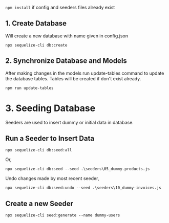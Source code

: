 `npm install` if config and seeders files already exist

## 1. Create Database

Will create a new database with name given in config.json

```
npx sequelize-cli db:create
```

## 2. Synchronize Database and Models

After making changes in the models run update-tables command to update the database tables. Tables will be created if don't exist already.

```
npm run update-tables

```

# 3. Seeding Database

Seeders are used to insert dummy or initial data in database.

## Run a Seeder to Insert Data

```
npx sequelize-cli db:seed:all
```

Or,

```
npx sequelize-cli db:seed --seed .\seeders\05_dummy-products.js
```

Undo changes made by most recent seeder,

```
npx sequelize-cli db:seed:undo --seed .\seeders\10_dummy-invoices.js
```

## Create a new Seeder

```
npx sequelize-cli seed:generate --name dummy-users
```
